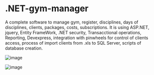 # .NET-gym-manager
A complete software to manage gym, register, disciplines, days of disciplines, clients, packages, costs, subscriptions. 
It is using ASP.NET, jquery, Entity FrameWork, .NET security, Transacctional operations, Reporting, Devexpress, integration with pinwheels for control of clients access, process of import clients from .xls to SQL Server, scripts of database creation.

![image](https://github.com/user-attachments/assets/15e66d0d-f164-4673-87a9-48cecdc44661)


![image](https://github.com/user-attachments/assets/237f40c7-88a4-4da5-b0c4-bea59a3b26fc)
